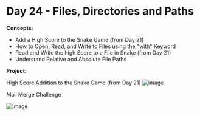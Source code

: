 # Day 24 - Files, Directories and Paths

**Concepts**:
- Add a High Score to the Snake Game (from Day 21)
- How to Open, Read, and Write to Files using the "with" Keyword
- Read and Write the high Score to a File in Snake (from Day 21)
- Understand Relative and Absolute File Paths

**Project**:

High Score Addition to the Snake Game (from Day 21)
![image](https://github.com/Snoower/100-days-of-code-python/assets/56703794/3341b384-0557-4efa-a596-b58162e32ee1)

Mail Merge Challenge

![image](https://github.com/Snoower/100-days-of-code-python/assets/56703794/e712123d-34bc-488e-88dc-2c881e0ea307)



